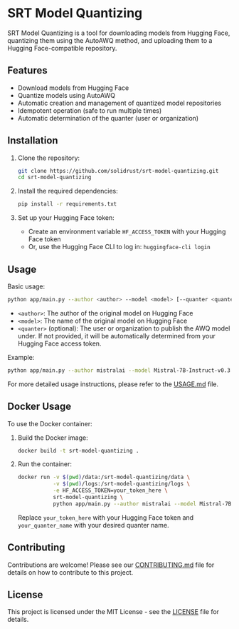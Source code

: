 # SRT Model Quantizing

SRT Model Quantizing is a tool for downloading models from Hugging Face, quantizing them using the AutoAWQ method, and uploading them to a Hugging Face-compatible repository.

## Features

- Download models from Hugging Face
- Quantize models using AutoAWQ
- Automatic creation and management of quantized model repositories
- Idempotent operation (safe to run multiple times)
- Automatic determination of the quanter (user or organization)

## Installation

1. Clone the repository:

   ```bash
   git clone https://github.com/solidrust/srt-model-quantizing.git
   cd srt-model-quantizing
   ```

2. Install the required dependencies:

   ```bash
   pip install -r requirements.txt
   ```

3. Set up your Hugging Face token:
   - Create an environment variable `HF_ACCESS_TOKEN` with your Hugging Face token
   - Or, use the Hugging Face CLI to log in: `huggingface-cli login`

## Usage

Basic usage:

```bash
python app/main.py --author <author> --model <model> [--quanter <quanter>]
```

- `<author>`: The author of the original model on Hugging Face
- `<model>`: The name of the original model on Hugging Face
- `<quanter>` (optional): The user or organization to publish the AWQ model under. If not provided, it will be automatically determined from your Hugging Face access token.

Example:

```bash
python app/main.py --author mistralai --model Mistral-7B-Instruct-v0.3 --quanter solidrust
```

For more detailed usage instructions, please refer to the [USAGE.md](USAGE.md) file.

## Docker Usage

To use the Docker container:

1. Build the Docker image:
   ```bash
   docker build -t srt-model-quantizing .
   ```

2. Run the container:
   ```bash
   docker run -v $(pwd)/data:/srt-model-quantizing/data \
              -v $(pwd)/logs:/srt-model-quantizing/logs \
              -e HF_ACCESS_TOKEN=your_token_here \
              srt-model-quantizing \
              python app/main.py --author mistralai --model Mistral-7B-Instruct-v0.3 --quanter your_quanter_name
   ```

   Replace `your_token_here` with your Hugging Face token and `your_quanter_name` with your desired quanter name.

## Contributing

Contributions are welcome! Please see our [CONTRIBUTING.md](CONTRIBUTING.md) file for details on how to contribute to this project.

## License

This project is licensed under the MIT License - see the [LICENSE](LICENSE) file for details.
